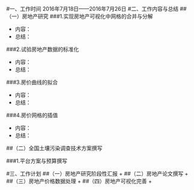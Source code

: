 #一、工作时间
2016年7月18日——2016年7月26日
#二、工作内容与总结
##（一）房地产研究
###1.实现房地产可视化中网格的合并与分解
+ 内容：
+ 总结：

###2.试验房地产数据的标准化
+ 内容：
+ 总结：

###3.房价曲线的拟合
+ 内容：
+ 总结：

###4.房价网格的插值
+ 内容：
+ 总结：

##（二）全国土壤污染调查技术方案撰写

###1.平台方案与预算撰写

#三、工作计划
##（一）房地产研究阶段性汇报
+
##（二）房地产论文撰写
+
##（三）房地产价格数据处理
+
##（四）房地产可视化完善
+